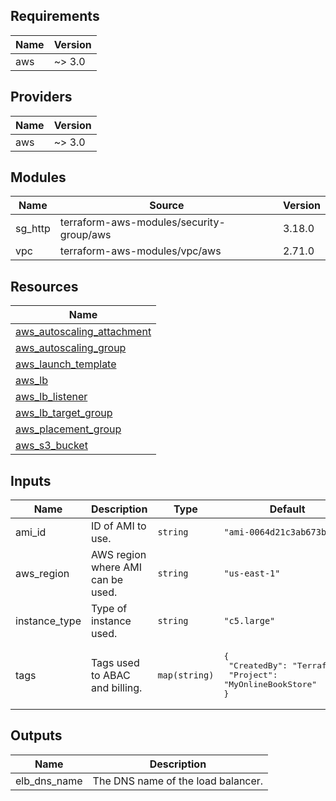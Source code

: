 ## Requirements

| Name | Version |
|------|---------|
| aws | ~> 3.0 |

## Providers

| Name | Version |
|------|---------|
| aws | ~> 3.0 |

## Modules

| Name | Source | Version |
|------|--------|---------|
| sg_http | terraform-aws-modules/security-group/aws | 3.18.0 |
| vpc | terraform-aws-modules/vpc/aws | 2.71.0 |

## Resources

| Name |
|------|
| [aws_autoscaling_attachment](https://registry.terraform.io/providers/hashicorp/aws/latest/docs/resources/autoscaling_attachment) |
| [aws_autoscaling_group](https://registry.terraform.io/providers/hashicorp/aws/latest/docs/resources/autoscaling_group) |
| [aws_launch_template](https://registry.terraform.io/providers/hashicorp/aws/latest/docs/resources/launch_template) |
| [aws_lb](https://registry.terraform.io/providers/hashicorp/aws/latest/docs/resources/lb) |
| [aws_lb_listener](https://registry.terraform.io/providers/hashicorp/aws/latest/docs/resources/lb_listener) |
| [aws_lb_target_group](https://registry.terraform.io/providers/hashicorp/aws/latest/docs/resources/lb_target_group) |
| [aws_placement_group](https://registry.terraform.io/providers/hashicorp/aws/latest/docs/resources/placement_group) |
| [aws_s3_bucket](https://registry.terraform.io/providers/hashicorp/aws/latest/docs/resources/s3_bucket) |

## Inputs

| Name | Description | Type | Default | Required |
|------|-------------|------|---------|:--------:|
| ami\_id | ID of AMI to use. | `string` | `"ami-0064d21c3ab673bf8"` | no |
| aws\_region | AWS region where AMI can be used. | `string` | `"us-east-1"` | no |
| instance\_type | Type of instance used. | `string` | `"c5.large"` | no |
| tags | Tags used to ABAC and billing. | `map(string)` | <pre>{<br>  "CreatedBy": "Terraform",<br>  "Project": "MyOnlineBookStore"<br>}</pre> | no |

## Outputs

| Name | Description |
|------|-------------|
| elb\_dns\_name | The DNS name of the load balancer. |
